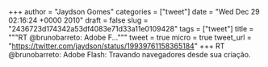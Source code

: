 
+++
author = "Jaydson Gomes"
categories = ["tweet"]
date = "Wed Dec 29 02:16:24 +0000 2010"
draft = false
slug = "2436723d174342a53df4083e71d33a11e0109428"
tags = ["tweet"]
title = """RT @brunobarreto: Adobe F..."""
tweet = true
micro = true
tweet_url = "https://twitter.com/jaydson/status/19939761158365184"
+++
RT @brunobarreto: Adobe Flash: Travando navegadores desde sua criação.
